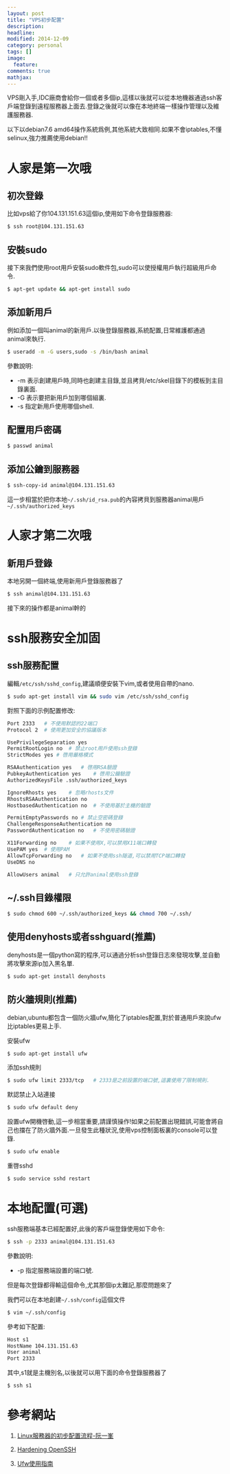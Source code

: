 ```yaml
---
layout: post
title: "VPS初步配置"
description: 
headline: 
modified: 2014-12-09
category: personal
tags: []
image: 
  feature: 
comments: true
mathjax: 
---
```

VPS剛入手,IDC廠商會給你一個或者多個ip,這樣以後就可以從本地機器通過ssh客戶端登錄到遠程服務器上面去.登錄之後就可以像在本地終端一樣操作管理以及維護服務器.
<!--more-->

以下以debian7.6 amd64操作系統爲例,其他系統大致相同.如果不會iptables,不懂selinux,強力推薦使用debian!!

# 人家是第一次哦

## 初次登錄
比如vps給了你104.131.151.63這個ip,使用如下命令登錄服務器:

~~~ bash
$ ssh root@104.131.151.63
~~~

## 安裝sudo
接下來我們使用root用戶安裝sudo軟件包,sudo可以使授權用戶執行超級用戶命令.

~~~ bash
$ apt-get update && apt-get install sudo
~~~

## 添加新用戶

例如添加一個叫animal的新用戶.以後登錄服務器,系統配置,日常維護都通過animal來執行.

~~~ bash
$ useradd -m -G users,sudo -s /bin/bash animal
~~~

參數說明:
  * -m 表示創建用戶時,同時也創建主目錄,並且拷貝/etc/skel目錄下的模板到主目錄裏面.
  * -G 表示要把新用戶加到哪個組裏.
  * -s 指定新用戶使用哪個shell.

## 配置用戶密碼

~~~ bash
$ passwd animal
~~~

## 添加公鑰到服務器

~~~ bash
$ ssh-copy-id animal@104.131.151.63
~~~

這一步相當於把你本地`~/.ssh/id_rsa.pub`的內容拷貝到服務器animal用戶`~/.ssh/authorized_keys`

# 人家才第二次哦

## 新用戶登錄

本地另開一個終端,使用新用戶登錄服務器了

~~~ bash
$ ssh animal@104.131.151.63
~~~

接下來的操作都是animal幹的

# ssh服務安全加固

## ssh服務配置

編輯`/etc/ssh/sshd_config`,建議順便安裝下vim,或者使用自帶的nano.

~~~ bash
$ sudo apt-get install vim && sudo vim /etc/ssh/sshd_config
~~~

對照下面的示例配置修改:

~~~ bash
Port 2333   # 不使用默認的22端口
Protocol 2  # 使用更加安全的協議版本

UsePrivilegeSeparation yes
PermitRootLogin no  # 禁止root用戶使用ssh登錄
StrictModes yes # 啓用嚴格模式

RSAAuthentication yes   # 啓用RSA驗證
PubkeyAuthentication yes    # 啓用公鑰驗證
AuthorizedKeysFile .ssh/authorized_keys

IgnoreRhosts yes    # 忽略rhosts文件
RhostsRSAAuthentication no
HostbasedAuthentication no  # 不使用基於主機的驗證

PermitEmptyPasswords no # 禁止空密碼登錄
ChallengeResponseAuthentication no
PasswordAuthentication no   # 不使用密碼驗證

X11Forwarding no    # 如果不使用X,可以禁用X11端口轉發
UsePAM yes  # 使用PAM
AllowTcpForwarding no   # 如果不使用ssh隧道,可以禁用TCP端口轉發
UseDNS no

AllowUsers animal   # 只允許animal使用ssh登錄
~~~

## ~/.ssh目錄權限

~~~ bash
$ sudo chmod 600 ~/.ssh/authorized_keys && chmod 700 ~/.ssh/
~~~

## 使用denyhosts或者sshguard(推薦)

denyhosts是一個python寫的程序,可以通過分析ssh登錄日志來發現攻擊,並自動將攻擊來源ip加入黑名單.

~~~ bash
$ sudo apt-get install denyhosts
~~~

## 防火牆規則(推薦)

debian,ubuntu都包含一個防火牆ufw,簡化了iptables配置,對於普通用戶來說ufw比iptables更易上手.

安裝ufw

~~~ bash
$ sudo apt-get install ufw
~~~

添加ssh規則

~~~ bash
$ sudo ufw limit 2333/tcp   # 2333是之前設置的端口號,這裏使用了限制規則.
~~~

默認禁止入站連接

~~~ bash
$ sudo ufw default deny
~~~

設置ufw開機啓動,這一步相當重要,請謹慎操作!如果之前配置出現錯誤,可能會將自己也擋在了防火牆外面.一旦發生此種狀況,使用vps控制面板裏的console可以登錄.

~~~ bash
$ sudo ufw enable
~~~

重啓sshd

~~~ bash
$ sudo service sshd restart
~~~

# 本地配置(可選)

ssh服務端基本已經配置好,此後的客戶端登錄使用如下命令:

~~~ bash
$ ssh -p 2333 animal@104.131.151.63
~~~

參數說明:
  * -p 指定服務端設置的端口號.

但是每次登錄都得輸這個命令,尤其那個ip太難記,那麼問題來了

我們可以在本地創建`~/.ssh/config`這個文件

~~~ bash
$ vim ~/.ssh/config
~~~

參考如下配置:

~~~ bash
Host s1
HostName 104.131.151.63
User animal
Port 2333
~~~

其中,s1就是主機別名,以後就可以用下面的命令登錄服務器了

~~~ bash
$ ssh s1
~~~

# 參考網站

1. [Linux服務器的初步配置流程-阮一峯](http://www.ruanyifeng.com/blog/2014/03/server_setup.html "Linux服務器的初步配置流程-阮一峯")

2. [Hardening OpenSSH](https://dev.gentoo.org/~swift/docs/security_benchmarks/openssh.html "Hardening OpenSSH")

3. [Ufw使用指南](http://wiki.ubuntu.org.cn/Ufw%E4%BD%BF%E7%94%A8%E6%8C%87%E5%8D%97 "Ufw使用指南")
